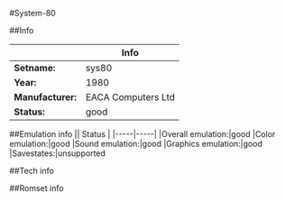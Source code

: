 #System-80

##Info

||Info|
|-----|-----|
|**Setname:**|sys80
|**Year:**|1980
|**Manufacturer:**|EACA Computers Ltd
|**Status:**|good

##Emulation info
|| Status |
|-----|-----|
|Overall emulation:|good
|Color emulation:|good
|Sound emulation:|good
|Graphics emulation:|good
|Savestates:|unsupported

##Tech info

##Romset info

<!--- START OF EDITED COMMENT DO NOT TOUCH TEXT ABOVE-->
